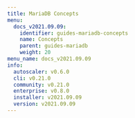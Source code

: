 ```yaml
---
title: MariaDB Concepts
menu:
  docs_v2021.09.09:
    identifier: guides-mariadb-concepts
    name: Concepts
    parent: guides-mariadb
    weight: 20
menu_name: docs_v2021.09.09
info:
  autoscaler: v0.6.0
  cli: v0.21.0
  community: v0.21.0
  enterprise: v0.8.0
  installer: v2021.09.09
  version: v2021.09.09
---
```


